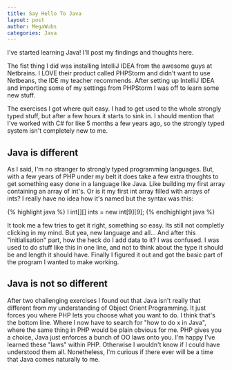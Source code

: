 ```yaml
---
title: Say Hello To Java
layout: post
author: MegaWubs
categories: Java
---
```


I've started learning Java! I'll post my findings and thoughts here.

The fist thing I did was installing IntelliJ IDEA from the awesome guys at Netbrains. I LOVE their product called
PHPStorm and didn't want to use Netbeans, the IDE my teacher recommends. After setting up IntelliJ IDEA and
importing some of my settings from PHPStorm I was off to learn some new stuff.

The exercises I got where quit easy. I had to get used to the whole strongly typed stuff, but after a few 
hours it starts to sink in. I should mention that I've worked with C# for like 5 months a few years ago, so 
the strongly typed system isn't completely new to me.
  
## Java is different

As I said, I'm no stranger to strongly typed programming languages. But, with a few years of PHP under my belt it 
does take a few extra thoughts to get something easy done in a language like Java. Like building my first array 
containing an array of int's. Or is it my first int array filled with arrays of ints? I really have no idea how it's 
named but the syntax was this: 
 
{% highlight java %} I
int[][] ints = new int[9][9];
{% endhighlight java %}

It took me a few tries to get it right, something so easy. Its still not completly clicking in my mind. But yea, new language and all... And after this 
"initialisation" part, how the heck do I add data to it? I was confused. I was used to do stuff like this in one 
line, and not to think about the type it should be and length it should have. Finally I figured it out and got the basic part of the 
program I wanted to make working.

## Java is not so different

After two challenging exercises I found out that Java isn't really that different from my understanding of Object 
Orient Programming. It just forces you where PHP lets you choose what you want to do. I think that's the bottom line.
Where I now have to search for "how to do x in Java", where the same thing in PHP would be plain obvious for me.
PHP gives you a choice, Java just enforces a bunch of OO laws onto you. I'm happy I've learned these "laws" within 
PHP. Otherwise I wouldn't know if  I could have understood them all. Nonetheless, I'm curious if there ever will be a
time that Java comes naturally to me.
